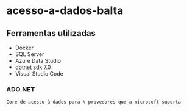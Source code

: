 # acesso-a-dados-balta

## Ferramentas utilizadas
- Docker
- SQL Server
- Azure Data Studio
- dotnet sdk 7.0
- Visual Studio Code

### ADO.NET
    Core de acesso à dados para N provedores que a microsoft suporta